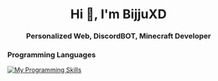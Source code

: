 <h1 align="center">Hi 👋, I'm BijjuXD</h1>
<h3 align="center">Personalized Web, DiscordBOT, Minecraft Developer</h3>

### Programming Languages
[![My Programming Skills](https://skillicons.dev/icons?i=java,html,css,js,github,php,maven,redis,mysql,gradle,go,nest&perline=6)](https://github.com/bijju089)
